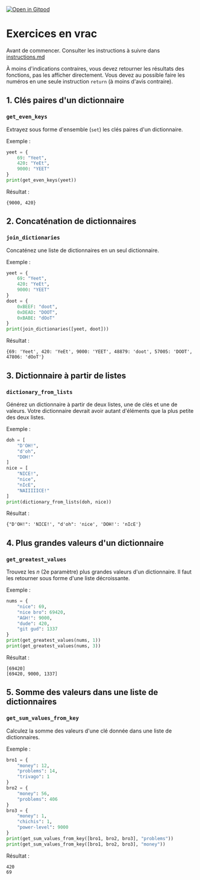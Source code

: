 [![Open in Gitpod](https://gitpod.io/button/open-in-gitpod.svg)](https://gitpod-redirect-0.herokuapp.com/)

# Exercices en vrac

Avant de commencer. Consulter les instructions à suivre dans [instructions.md](instructions.md)

À moins d'indications contraires, vous devez retourner les résultats des fonctions, pas les afficher directement. Vous devez au possible faire les numéros en une seule instruction `return` (à moins d'avis contraire).

## 1. Clés paires d'un dictionnaire
### `get_even_keys`

Extrayez sous forme d'ensemble (`set`) les clés paires d'un dictionnaire.

Exemple :
```python
yeet = {
    69: "Yeet",
    420: "YeEt",
    9000: "YEET"
}
print(get_even_keys(yeet))
```
Résultat :
```
{9000, 420}
```
## 2. Concaténation de dictionnaires
### `join_dictionaries`

Concaténez une liste de dictionnaires en un seul dictionnaire.

Exemple :
```python
yeet = {
    69: "Yeet",
    420: "YeEt",
    9000: "YEET"
}
doot = {
    0xBEEF: "doot",
    0xDEAD: "DOOT",
    0xBABE: "dOoT"
}
print(join_dictionaries([yeet, doot]))
```
Résultat :
```
{69: 'Yeet', 420: 'YeEt', 9000: 'YEET', 48879: 'doot', 57005: 'DOOT', 47806: 'dOoT'}
```

## 3. Dictionnaire à partir de listes
### `dictionary_from_lists`

Générez un dictionnaire à partir de deux listes, une de clés et une de valeurs. Votre dictionnaire devrait avoir autant d'éléments que la plus petite des deux listes.

Exemple :
```python
doh = [
    "D'OH!",
    "d'oh",
    "DOH!"
]
nice = [
    "NICE!",
    "nice",
    "nIcE",
    "NAIIIIICE!"
]
print(dictionary_from_lists(doh, nice))
```
Résultat :
```
{"D'OH!": 'NICE!', "d'oh": 'nice', 'DOH!': 'nIcE'}
```

## 4. Plus grandes valeurs d'un dictionnaire
### `get_greatest_values`

Trouvez les *n* (2e paramètre) plus grandes valeurs d'un dictionnaire. Il faut les retourner sous forme d'une liste décroissante.

Exemple :
```python
nums = {
    "nice": 69,
    "nice bro": 69420,
    "AGH!": 9000,
    "dude": 420,
    "git gud": 1337
}
print(get_greatest_values(nums, 1))
print(get_greatest_values(nums, 3))
```
Résultat :
```
[69420]
[69420, 9000, 1337]
```

## 5. Somme des valeurs dans une liste de dictionnaires
### `get_sum_values_from_key`

Calculez la somme des valeurs d'une clé donnée dans une liste de dictionnaires.

Exemple :
```python
bro1 = {
    "money": 12,
    "problems": 14,
    "trivago": 1
}
bro2 = {
    "money": 56,
    "problems": 406
}
bro3 = {
    "money": 1,
    "chichis": 1,
    "power-level": 9000
}
print(get_sum_values_from_key([bro1, bro2, bro3], "problems"))
print(get_sum_values_from_key([bro1, bro2, bro3], "money"))

```
Résultat :
```
420
69
```
